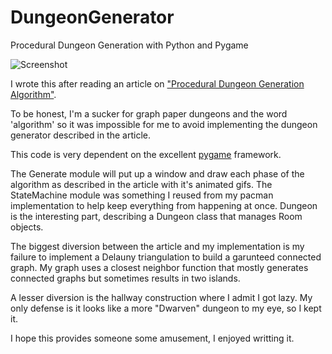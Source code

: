 # DungeonGenerator
Procedural Dungeon Generation with Python and Pygame

![Screenshot](https://raw.githubusercontent.com/JnyJny/DungeonGenerator/master/screenshots/Screen%20Shot%202015-09-15%20at%2015%20Sep%204.21.26%20PM.png)

I wrote this after reading an article on ["Procedural Dungeon Generation Algorithm"](http://gamasutra.com/blogs/AAdonaac/20150903/252889/Procedural_Dungeon_Generation_Algorithm.php).

To be honest, I'm a sucker for graph paper dungeons and the word 'algorithm' so it was impossible for me
to avoid implementing the dungeon generator described in the article.

This code is very dependent on the excellent [pygame](http://pygame.org) framework.

The Generate module will put up a window and draw each phase of the algorithm as described in the
article with it's animated gifs.  The StateMachine module was something I reused from my pacman implementation
to help keep everything from happening at once. Dungeon is the interesting part, describing a Dungeon class that
manages Room objects. 

The biggest diversion between the article and my implementation is my failure to implement a Delauny triangulation
to build a garunteed connected graph.  My graph uses a closest neighbor function that mostly generates connected
graphs but sometimes results in two islands.

A lesser diversion is the hallway construction where I admit I got lazy.  My only defense is it looks like a more
"Dwarven" dungeon to my eye, so I kept it.

I hope this provides someone some amusement, I enjoyed writting it. 
